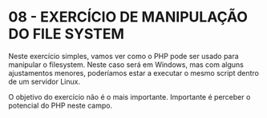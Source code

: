# 08 - EXERCÍCIO DE MANIPULAÇÃO DO FILE SYSTEM

Neste exercício simples, vamos ver como o PHP pode ser usado para manipular o filesystem.
Neste caso será em Windows, mas com alguns ajustamentos menores, poderíamos estar a executar
o mesmo script dentro de um servidor Linux.

O objetivo do exercício não é o mais importante.
Importante é perceber o potencial do PHP neste campo.